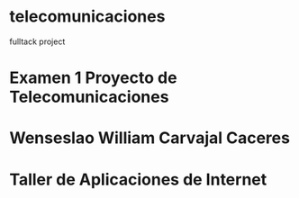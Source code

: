 # telecomunicaciones
fulltack project
# Examen 1 Proyecto de Telecomunicaciones 
# Wenseslao William Carvajal Caceres 
# Taller de Aplicaciones de Internet
